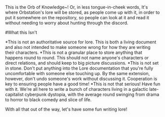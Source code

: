 This is the Orb of Knowledge~! Or, in less tongue-in-cheek words, It's where Orbstation's lore will be stored, as people come up with it, in order to put it somewhere on the repository, so people can look at it and read it without needing to worry about hunting through the discord.

#What this Isn't

*This is not an authoritative source for lore. This is both a living document and also not intended to make someone wrong for how they are writing their characters.
*This is not a granular place to store anything that happens round to round. This should not name anyone's characters or direct relations, and should keep to big picture discussions.
*This is not set in stone. Don't put anything into the Lore documentation that you're fully uncomfortable with someone else touching up. By the same extension, however, don't undo someone's work without discussing it. Cooperation is key to ensuring people have a good time!
*This is not that serious! Have fun with it. We're all here to write a bunch of characters living in a galactic late-capitalist cyberpunk dystopia, with the average round swinging from drama to horror to black comedy and slice of life.

With all that out of the way, let's have some fun writing lore!